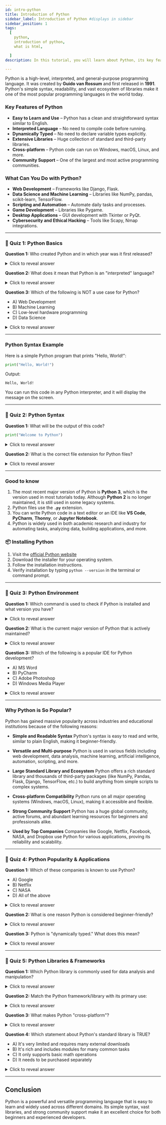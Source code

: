 ```yaml
---
id: intro-python
title: Introduction of Python 
sidebar_label: Introduction of Python #displays in sidebar
sidebar_position: 1
tags:
  [
    python,
    introduction of python,
    what is html,

  ]
description: In this tutorial, you will learn about Python, its key features, why Python is so popular, how to write Python code, how to set up the environment, Python syntax compared to other languages, and more.

---
```


Python is a high-level, interpreted, and general-purpose programming language. It was created by **Guido van Rossum** and first released in **1991**. Python's simple syntax, readability, and vast ecosystem of libraries make it one of the most popular programming languages in the world today. 


### Key Features of Python

- **Easy to Learn and Use** – Python has a clean and straightforward syntax similar to English.
- **Interpreted Language** – No need to compile code before running.
- **Dynamically Typed** – No need to declare variable types explicitly.
- **Extensive Libraries** – Huge collection of standard and third-party libraries.
- **Cross-platform** – Python code can run on Windows, macOS, Linux, and more.
- **Community Support** – One of the largest and most active programming communities.


### What Can You Do with Python?

- **Web Development** – Frameworks like Django, Flask.
- **Data Science and Machine Learning** – Libraries like NumPy, pandas, scikit-learn, TensorFlow.
- **Scripting and Automation** – Automate daily tasks and processes.
- **Game Development** – Libraries like Pygame.
- **Desktop Applications** – GUI development with Tkinter or PyQt.
- **Cybersecurity and Ethical Hacking** – Tools like Scapy, Nmap integrations.

---

### 🧠 Quiz 1: Python Basics

**Question 1:** Who created Python and in which year was it first released?

<details>
<summary>Click to reveal answer</summary>

**Answer:** Guido van Rossum in 1991

**Explanation:** Python was created by Guido van Rossum and first released in 1991. He is often referred to as Python's "Benevolent Dictator for Life" (BDFL).
</details>

**Question 2:** What does it mean that Python is an "interpreted" language?

<details>
<summary>Click to reveal answer</summary>

**Answer:** Code is executed line-by-line without needing to be compiled first

**Explanation:** Unlike compiled languages (like C or C++), Python code doesn't need to be converted to machine code before running. The Python interpreter reads and executes the code directly, making development faster and more flexible.
</details>

**Question 3:** Which of the following is NOT a use case for Python?
- A) Web Development
- B) Machine Learning
- C) Low-level hardware programming
- D) Data Science

<details>
<summary>Click to reveal answer</summary>

**Answer:** C) Low-level hardware programming

**Explanation:** Python is a high-level language best suited for applications like web development, data science, and machine learning. For low-level hardware programming (like device drivers), languages like C or Assembly are more appropriate.
</details>

---

### Python Syntax Example

Here is a simple Python program that prints "Hello, World!":


```python
print("Hello, World!")
```

 Output:

```
Hello, World!
```

You can run this code in any Python interpreter, and it will display the message on the screen.

---

### 🧠 Quiz 2: Python Syntax

**Question 1:** What will be the output of this code?
```python
print("Welcome to Python")
```

<details>
<summary>Click to reveal answer</summary>

**Answer:** `Welcome to Python`

**Explanation:** The `print()` function displays the text inside the quotes. The output will be exactly: `Welcome to Python`
</details>

**Question 2:** What is the correct file extension for Python files?

<details>
<summary>Click to reveal answer</summary>

**Answer:** `.py`

**Explanation:** Python source code files are saved with the `.py` extension, for example: `hello.py`, `main.py`, etc.
</details>

---

### Good to know

1. The most recent major version of Python is **Python 3**, which is the version used in most tutorials today. Although **Python 2** is no longer maintained, it is still used in some legacy systems.
2. Python files use the **`.py`** extension.
3. You can write Python code in a text editor or an IDE like **VS Code**, **PyCharm**, **Thonny**, or **Jupyter Notebook**.
4. Python is widely used in both academic research and industry for automating tasks, analyzing data, building applications, and more.


### 📦 Installing Python

1. Visit the [official Python website](https://www.python.org/downloads/)
2. Download the installer for your operating system.
3. Follow the installation instructions.
4. Verify installation by typing `python --version` in the terminal or command prompt.

---

### 🧠 Quiz 3: Python Environment

**Question 1:** Which command is used to check if Python is installed and what version you have?

<details>
<summary>Click to reveal answer</summary>

**Answer:** `python --version` or `python -V`

**Explanation:** Running this command in your terminal/command prompt will display your Python version, for example: `Python 3.11.0`
</details>

**Question 2:** What is the current major version of Python that is actively maintained?

<details>
<summary>Click to reveal answer</summary>

**Answer:** Python 3

**Explanation:** Python 3 is the current and actively maintained version. Python 2 reached end-of-life in January 2020 and is no longer supported with security updates.
</details>

**Question 3:** Which of the following is a popular IDE for Python development?
- A) MS Word
- B) PyCharm
- C) Adobe Photoshop
- D) Windows Media Player

<details>
<summary>Click to reveal answer</summary>

**Answer:** B) PyCharm

**Explanation:** PyCharm is a popular Integrated Development Environment (IDE) specifically designed for Python. Other popular options include VS Code, Thonny, and Jupyter Notebook.
</details>

---

### Why Python is So Popular?

Python has gained massive popularity across industries and educational institutions because of the following reasons:

* **Simple and Readable Syntax**
  Python's syntax is easy to read and write, similar to plain English, making it beginner-friendly.

* **Versatile and Multi-purpose**
  Python is used in various fields including web development, data analysis, machine learning, artificial intelligence, automation, scripting, and more.

* **Large Standard Library and Ecosystem**
  Python offers a rich standard library and thousands of third-party packages (like NumPy, Pandas, Flask, Django, TensorFlow, etc.) to build anything from simple scripts to complex systems.

* **Cross-platform Compatibility**
  Python runs on all major operating systems (Windows, macOS, Linux), making it accessible and flexible.

* **Strong Community Support**
  Python has a huge global community, active forums, and abundant learning resources for beginners and professionals alike.

* **Used by Top Companies**
  Companies like Google, Netflix, Facebook, NASA, and Dropbox use Python for various applications, proving its reliability and scalability.

---

### 🧠 Quiz 4: Python Popularity & Applications

**Question 1:** Which of these companies is known to use Python?
- A) Google
- B) Netflix
- C) NASA
- D) All of the above

<details>
<summary>Click to reveal answer</summary>

**Answer:** D) All of the above

**Explanation:** Google, Netflix, NASA, and many other major companies use Python for various purposes including web services, data analysis, automation, and scientific computing.
</details>

**Question 2:** What is one reason Python is considered beginner-friendly?

<details>
<summary>Click to reveal answer</summary>

**Answer:** Its syntax is simple and similar to plain English

**Explanation:** Python's syntax is designed to be readable and straightforward. For example, to print something, you simply write `print("Hello")`, which is very intuitive for beginners.
</details>

**Question 3:** Python is "dynamically typed." What does this mean?

<details>
<summary>Click to reveal answer</summary>

**Answer:** You don't need to declare variable types explicitly; Python determines them automatically

**Explanation:** In Python, you can write `x = 5` without declaring that x is an integer. Python automatically figures out the type. In contrast, languages like C++ require you to declare types: `int x = 5;`
</details>

---

### 🧠 Quiz 5: Python Libraries & Frameworks

**Question 1:** Which Python library is commonly used for data analysis and manipulation?

<details>
<summary>Click to reveal answer</summary>

**Answer:** pandas

**Explanation:** pandas is one of the most popular Python libraries for data analysis, providing data structures like DataFrames for efficient data manipulation. Other data science libraries include NumPy and matplotlib.
</details>

**Question 2:** Match the Python framework/library with its primary use:

<details>
<summary>Click to reveal answer</summary>

**Answer:**
- Django → Web Development
- TensorFlow → Machine Learning/AI
- Pygame → Game Development
- NumPy → Scientific Computing/Data Science

**Explanation:** Python's ecosystem includes specialized libraries and frameworks for different domains, making it versatile for various applications.
</details>

**Question 3:** What makes Python "cross-platform"?

<details>
<summary>Click to reveal answer</summary>

**Answer:** Python code can run on different operating systems (Windows, macOS, Linux) without modification

**Explanation:** You can write Python code on Windows and run the same code on macOS or Linux without changes. This portability is one of Python's key advantages.
</details>

**Question 4:** Which statement about Python's standard library is TRUE?
- A) It's very limited and requires many external downloads
- B) It's rich and includes modules for many common tasks
- C) It only supports basic math operations
- D) It needs to be purchased separately

<details>
<summary>Click to reveal answer</summary>

**Answer:** B) It's rich and includes modules for many common tasks

**Explanation:** Python's standard library is extensive and includes modules for file I/O, system calls, networking, data manipulation, and much more - all available without installing anything extra. This is often described as Python having "batteries included."
</details>

---

## Conclusion

Python is a powerful and versatile programming language that is easy to learn and widely used across different domains. Its simple syntax, vast libraries, and strong community support make it an excellent choice for both beginners and experienced developers.